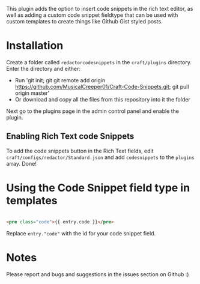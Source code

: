 This plugin adds the option to insert code snippets in the rich text editor, as well as adding a custom code snippet fieldtype that can be used with custom templates to create things like Github Gist styled posts.

# Installation
Create a folder called `redactorcodesnippets` in the `craft/plugins` directory. Enter the directory and either:
 * Run 'git init; git git remote add origin https://github.com/MusicalCreeper01/Craft-Code-Snippets.git; git pull origin master'
 * Or download and copy all the files from this repository into it the folder

Next go to the plugins page in the admin control panel and enable the plugin.

## Enabling Rich Text code Snippets

To add the code snippets button in the Rich Text fields, edit `craft/configs/redactor/Standard.json` and add `codesnippets` to the `plugins` array. Done!

# Using the Code Snippet field type in templates

```HTML

<pre class="code">{{ entry.code }}</pre>

```

Replace `entry."code"` with the id for your code snippet field. 

# Notes
Please report and bugs and suggestions in the issues section on Github :)
